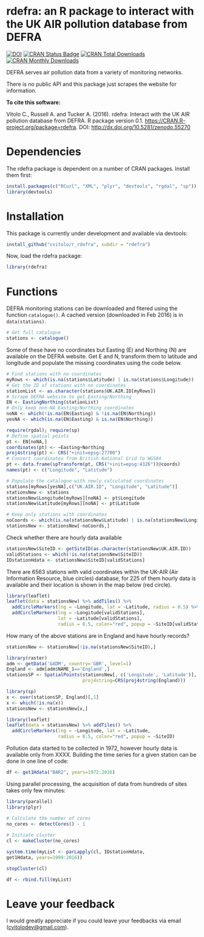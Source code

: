 rdefra: an R package to interact with the UK AIR pollution database from DEFRA
=======

[![DOI](https://zenodo.org/badge/9118/cvitolo/r_rdefra.svg)](https://zenodo.org/badge/latestdoi/9118/cvitolo/r_rdefra)
[![CRAN Status Badge](http://www.r-pkg.org/badges/version/rdefra)](http://cran.r-project.org/web/packages/rdefra)
[![CRAN Total Downloads](http://cranlogs.r-pkg.org/badges/grand-total/rdefra)](http://cran.rstudio.com/web/packages/rdefra/index.html)
[![CRAN Monthly Downloads](http://cranlogs.r-pkg.org/badges/rdefra)](http://cran.rstudio.com/web/packages/rdefra/index.html)

DEFRA serves air pollution data from a variety of monitoring networks. 

There is no public API and this package just scrapes the website for information. 


**To cite this software:** 

Vitolo C., Russell A. and Tucker A. (2016). rdefra: Interact with the UK AIR pollution database from DEFRA. R package version 0.1. https://CRAN.R-project.org/package=rdefra. DOI: http://dx.doi.org/10.5281/zenodo.55270


# Dependencies
The rdefra package is dependent on a number of CRAN packages. Install them first:

```R
install.packages(c("RCurl", "XML", "plyr", "devtools", "rgdal", "sp"))
library(devtools)
```


# Installation
This package is currently under development and available via devtools:

```R
install_github("cvitolo/r_rdefra", subdir = "rdefra")
```

Now, load the rdefra package:

```R
library(rdefra)
```

# Functions
DEFRA monitoring stations can be downloaded and fitered using the function `catalogue()`. A cached version (downloaded in Feb 2016) is in `data(stations)`. 
```R
# Get full catalogue
stations <- catalogue()
```

Some of these have no coordinates but Easting (E) and Northing (N) are available on the DEFRA website. Get E and N, transform them to latitude and longitude and populate the missing coordinates using the code below.

```R
# Find stations with no coordinates
myRows <- which(is.na(stations$Latitude) | is.na(stations$Longitude))
# Get the ID of stations with no coordinates
stationList <- as.character(stations$UK.AIR.ID[myRows])
# Scrape DEFRA website to get Easting/Northing
EN <- EastingNorthing(stationList)
# Only keep non-NA Easting/Northing coordinates
noNA <- which(!is.na(EN$Easting) & !is.na(EN$Northing))
yesNA <- which(is.na(EN$Easting) & is.na(EN$Northing))

require(rgdal); require(sp)
# Define spatial points
pt <- EN[noNA,]
coordinates(pt) <- ~Easting+Northing
proj4string(pt) <- CRS("+init=epsg:27700")
# Convert coordinates from British National Grid to WGS84
pt <- data.frame(spTransform(pt, CRS("+init=epsg:4326"))@coords)  
names(pt) <- c("Longitude", "Latitude")

# Populate the catalogue with newly calculated coordinates
stations[myRows[yesNA],c("UK.AIR.ID", "Longitude", "Latitude")]
stationsNew <- stations
stationsNew$Longitude[myRows][noNA] <- pt$Longitude
stationsNew$Latitude[myRows][noNA] <- pt$Latitude

# Keep only stations with coordinates
noCoords <- which(is.na(stationsNew$Latitude) | is.na(stationsNew$Longitude))
stationsNew <- stationsNew[-noCoords,]
```

Check whether there are hourly data available
```R
stationsNew$SiteID <- getSiteID(as.character(stationsNew$UK.AIR.ID))
validStations <- which(!is.na(stationsNew$SiteID))
IDstationHdata <- stationsNew$SiteID[validStations] 
```

There are 6563 stations with valid coordinates within the UK-AIR (Air Information Resource, blue circles) database, for 225 of them hourly data is available and their location is shown in the map below (red circle).

```R
library(leaflet)
leaflet(data = stationsNew) %>% addTiles() %>% 
  addCircleMarkers(lng = ~Longitude, lat = ~Latitude, radius = 0.5) %>% 
  addCircleMarkers(lng = ~Longitude[validStations], 
                   lat = ~Latitude[validStations], 
                   radius = 0.5, color="red", popup = ~SiteID[validStations])
```

How many of the above stations are in England and have hourly records?
```R
stationsNew <- stationsNew[!is.na(stationsNew$SiteID),]

library(raster) 
adm <- getData('GADM', country='GBR', level=1)
England <- adm[adm$NAME_1=='England',]
stationsSP <- SpatialPoints(stationsNew[, c('Longitude', 'Latitude')], 
                            proj4string=CRS(proj4string(England)))

library(sp)
x <- over(stationsSP, England)[,1]
x <- which(!is.na(x))
stationsNew <- stationsNew[x,]

library(leaflet)
leaflet(data = stationsNew) %>% addTiles() %>% 
  addCircleMarkers(lng = ~Longitude, lat = ~Latitude, 
                   radius = 0.5, color="red", popup = ~SiteID)
```

Pollution data started to be collected in 1972, however hourly data is available only from XXXX. Building the time series for a given station can be done in one line of code:

```R
df <- get1Hdata("BAR2", years=1972:2016)
```

Using parallel processing, the acquisition of data from hundreds of sites takes only few minutes:

```R
library(parallel)
library(plyr)

# Calculate the number of cores
no_cores <- detectCores() - 1
 
# Initiate cluster
cl <- makeCluster(no_cores)

system.time(myList <- parLapply(cl, IDstationHdata, 
get1Hdata, years=1999:2016))

stopCluster(cl)

df <- rbind.fill(myList)
```


# Leave your feedback
I would greatly appreciate if you could leave your feedbacks via email (cvitolodev@gmail.com).
